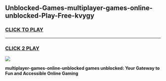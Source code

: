 
## Unblocked-Games-multiplayer-games-online-unblocked-Play-Free-kvygy
<h3>
<a href="https://premium76.site?title=multiplayer-games-online-unblocked&ref=10A">CLICK TO PLAY</a></h3>
<hr>

<h3>
<a href="https://premium76.site?title=multiplayer-games-online-unblocked&ref=10A">CLICK 2 PLAY</a>
  
</h3>

<a href="https://premium76.site?title=multiplayer-games-online-unblocked&ref=10A"><img src="https://clearcache.store/games.png"></a>


**multiplayer-games-online-unblocked games unblocked: Your Gateway to Fun and Accessible Online Gaming**
